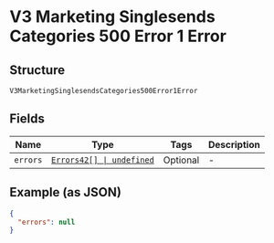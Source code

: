 
# V3 Marketing Singlesends Categories 500 Error 1 Error

## Structure

`V3MarketingSinglesendsCategories500Error1Error`

## Fields

| Name | Type | Tags | Description |
|  --- | --- | --- | --- |
| `errors` | [`Errors42[] \| undefined`](../../doc/models/errors-42.md) | Optional | - |

## Example (as JSON)

```json
{
  "errors": null
}
```

